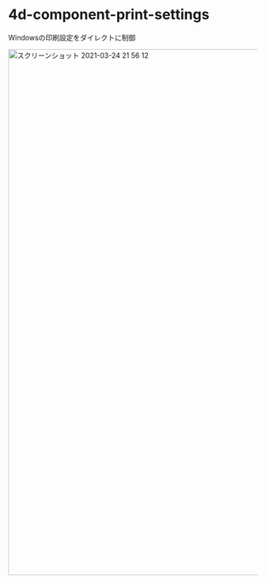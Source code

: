 # 4d-component-print-settings
Windowsの印刷設定をダイレクトに制御

<img width="1061" alt="スクリーンショット 2021-03-24 21 56 12" src="https://user-images.githubusercontent.com/1725068/112314045-e6a97300-8ceb-11eb-9e19-c29dce79f649.png">

